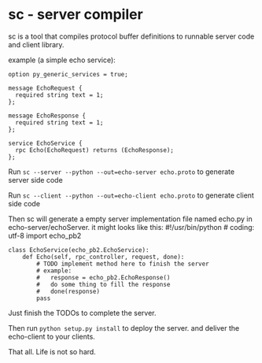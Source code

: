 sc - server compiler
===================

sc is a tool that compiles protocol buffer definitions to runnable server code and client library.

example (a simple echo service):

    option py_generic_services = true;
    
    message EchoRequest {
      required string text = 1;
    };
    
    message EchoResponse {
      required string text = 1;
    };
    
    service EchoService {
      rpc Echo(EchoRequest) returns (EchoResponse);
    };

Run `sc --server --python --out=echo-server echo.proto` to generate server side code

Run `sc --client --python --out=echo-client echo.proto` to generate client side code

Then sc will generate a empty server implementation file named echo.py in echo-server/echoServer. it might looks like this:
    #!/usr/bin/python
    # coding: utf-8
    import echo_pb2
    
    
    class EchoService(echo_pb2.EchoService):
        def Echo(self, rpc_controller, request, done):
            # TODO implement method here to finish the server
            # example:
            #   response = echo_pb2.EchoResponse()
            #   do some thing to fill the response
            #   done(response)
            pass

Just finish the TODOs to complete the server. 

Then run `python setup.py install` to deploy the server. and deliver the echo-client to your clients.

That all. Life is not so hard.
